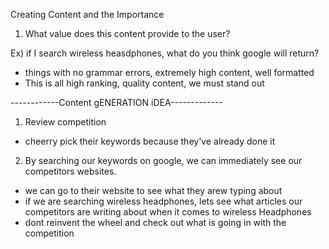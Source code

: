 Creating Content and the Importance 

1. What value does this content provide to the user?

Ex) if I search wireless heasdphones, what do you think google will return?
- things with no grammar errors, extremely high content, well formatted
- This is all high ranking, quality content, we must stand out

------------Content gENERATION iDEA-------------
1. Review competition
- cheerry pick their keywords because they've already done it
2. By searching our keywords on google, we can immediately see our competitors websites.
- we can go to their website to see what they arew typing about 
- if we are searching wireless headphones, lets see what articles our competitors are writing about when it comes to wireless Headphones 
- dont reinvent the wheel and check out what is going in with the competition 